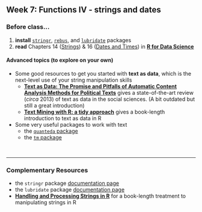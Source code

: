 ## Week 7: Functions IV - strings and dates

### Before class...

1. **install** [`stringr`](https://cran.r-project.org/web/packages/stringr/index.html), [`rebus`](https://cran.r-project.org/web/packages/rebus/index.html), and [`lubridate`](https://cran.r-project.org/web/packages/lubridate/index.html) packages
2. **read** Chapters 14 ([Strings](https://r4ds.had.co.nz/strings.html)) & 16 ([Dates and Times](https://r4ds.had.co.nz/dates-and-times.html)) in [**R for Data Science**](https://r4ds.had.co.nz)


#### Advanced topics (to explore on your own)

*  Some good resources to get you started with **text as data**, which is the next-level use of your string manipulation skills
	* [**Text as Data: The Promise and Pitfalls of Automatic Content Analysis Methods for Political Texts**](https://www.cambridge.org/core/journals/political-analysis/article/text-as-data-the-promise-and-pitfalls-of-automatic-content-analysis-methods-for-political-texts/F7AAC8B2909441603FEB25C156448F20) gives a state-of-the-art review (*circa* 2013) of text as data in the social sciences. (A bit outdated but still a great introduction)
	* [**Text Mining with R: a tidy approach**](https://www.tidytextmining.com) gives a book-length introduction to text as data in R
* Some very useful packages to work with text
	* the [`quanteda` package](https://quanteda.io)
	* the [`tm` package](https://cran.r-project.org/web/packages/tm/index.html)

<br>

---

### Complementary Resources

* the `stringr` package [documentation page](https://stringr.tidyverse.org)
* the `lubridate` package [documentation page](https://lubridate.tidyverse.org)
* [**Handling and Processing Strings in R**](https://gotellilab.github.io/Bio381/Scripts/Feb07/HandlingAndProcessingStringsInR.pdf) for a book-length treatment to manipulating strings in R
